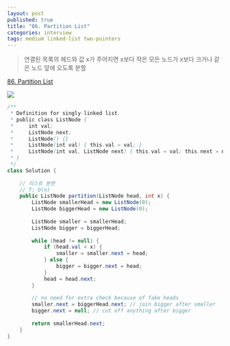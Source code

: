 ```yaml
---
layout: post
published: true
title: "86. Partition List"
categories: interview
tags: medium linked-list two-pointers
---
```


> 연결된 목록의 헤드와 값 x가 주어지면 x보다 작은 모든 노드가 x보다 크거나 같은 노드 앞에 오도록 분할

[86. Partition List](https://leetcode.com/problems/partition-list/)

![](https://assets.leetcode.com/uploads/2021/01/04/partition.jpg)

```java
/**
 * Definition for singly-linked list.
 * public class ListNode {
 *     int val;
 *     ListNode next;
 *     ListNode() {}
 *     ListNode(int val) { this.val = val; }
 *     ListNode(int val, ListNode next) { this.val = val; this.next = next; }
 * }
 */
class Solution {
    
    // 리스트 분한
    // T: O(n)
    public ListNode partition(ListNode head, int x) {
        ListNode smallerHead = new ListNode(0);
        ListNode biggerHead = new ListNode(0);
        
        ListNode smaller = smallerHead; 
        ListNode bigger = biggerHead;
        
        while (head != null) {
            if (head.val < x) {
                smaller = smaller.next = head;
            } else {
                bigger = bigger.next = head;
            }
            head = head.next;
        }
        
        // no need for extra check because of fake heads
        smaller.next = biggerHead.next; // join bigger after smaller
        bigger.next = null; // cut off anything after bigger
        
        return smallerHead.next;
    }
}
```
